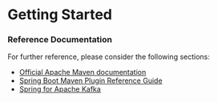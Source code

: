 # Getting Started

### Reference Documentation
For further reference, please consider the following sections:

* [Official Apache Maven documentation](https://maven.apache.org/guides/index.html)
* [Spring Boot Maven Plugin Reference Guide](https://docs.spring.io/spring-boot/docs/2.1.9.RELEASE/maven-plugin/)
* [Spring for Apache Kafka](https://docs.spring.io/spring-boot/docs/2.1.9.RELEASE/reference/htmlsingle/#boot-features-kafka)

